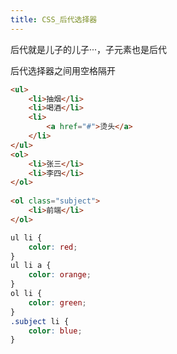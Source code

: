 ```yaml
---
title: CSS_后代选择器
---
```

后代就是儿子的儿子···，子元素也是后代 

后代选择器之间用空格隔开 

```html
<ul>  
    <li>抽烟</li>  
    <li>喝酒</li>  
    <li>  
        <a href="#">烫头</a>  
    </li>  
</ul>  
<ol>  
    <li>张三</li>  
    <li>李四</li>  
</ol>  
  
<ol class="subject">  
    <li>前端</li>  
</ol>
```

```css
ul li {  
	color: red;  
}  
ul li a {  
	color: orange;  
}  
ol li {  
	color: green;  
}  
.subject li {  
	color: blue;  
}  
```
